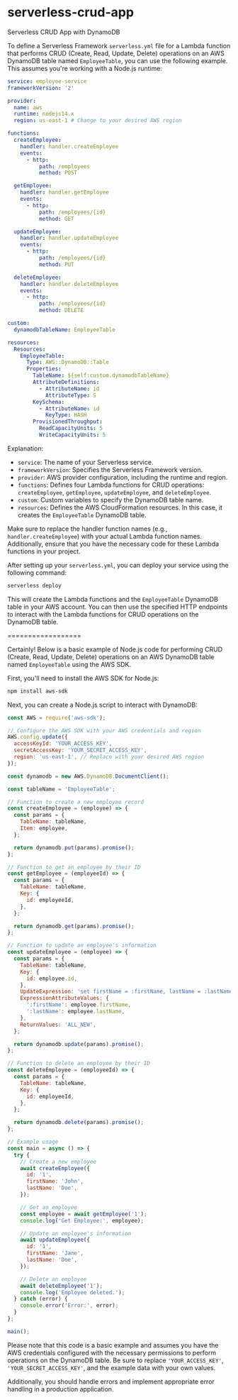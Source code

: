 # serverless-crud-app
Serverless CRUD App with DynamoDB


To define a Serverless Framework `serverless.yml` file for a Lambda function that performs CRUD (Create, Read, Update, Delete) operations on an AWS DynamoDB table named `EmployeeTable`, you can use the following example. This assumes you're working with a Node.js runtime:

```yaml
service: employee-service
frameworkVersion: '2'

provider:
  name: aws
  runtime: nodejs14.x
  region: us-east-1 # Change to your desired AWS region

functions:
  createEmployee:
    handler: handler.createEmployee
    events:
      - http:
          path: /employees
          method: POST

  getEmployee:
    handler: handler.getEmployee
    events:
      - http:
          path: /employees/{id}
          method: GET

  updateEmployee:
    handler: handler.updateEmployee
    events:
      - http:
          path: /employees/{id}
          method: PUT

  deleteEmployee:
    handler: handler.deleteEmployee
    events:
      - http:
          path: /employees/{id}
          method: DELETE

custom:
  dynamodbTableName: EmployeeTable

resources:
  Resources:
    EmployeeTable:
      Type: AWS::DynamoDB::Table
      Properties:
        TableName: ${self:custom.dynamodbTableName}
        AttributeDefinitions:
          - AttributeName: id
            AttributeType: S
        KeySchema:
          - AttributeName: id
            KeyType: HASH
        ProvisionedThroughput:
          ReadCapacityUnits: 5
          WriteCapacityUnits: 5
```

Explanation:

- `service`: The name of your Serverless service.
- `frameworkVersion`: Specifies the Serverless Framework version.
- `provider`: AWS provider configuration, including the runtime and region.
- `functions`: Defines four Lambda functions for CRUD operations: `createEmployee`, `getEmployee`, `updateEmployee`, and `deleteEmployee`.
- `custom`: Custom variables to specify the DynamoDB table name.
- `resources`: Defines the AWS CloudFormation resources. In this case, it creates the `EmployeeTable` DynamoDB table.

Make sure to replace the handler function names (e.g., `handler.createEmployee`) with your actual Lambda function names. Additionally, ensure that you have the necessary code for these Lambda functions in your project.

After setting up your `serverless.yml`, you can deploy your service using the following command:

```bash
serverless deploy
```

This will create the Lambda functions and the `EmployeeTable` DynamoDB table in your AWS account. You can then use the specified HTTP endpoints to interact with the Lambda functions for CRUD operations on the DynamoDB table.






==================

Certainly! Below is a basic example of Node.js code for performing CRUD (Create, Read, Update, Delete) operations on an AWS DynamoDB table named `EmployeeTable` using the AWS SDK.

First, you'll need to install the AWS SDK for Node.js:

```bash
npm install aws-sdk
```

Next, you can create a Node.js script to interact with DynamoDB:

```javascript
const AWS = require('aws-sdk');

// Configure the AWS SDK with your AWS credentials and region
AWS.config.update({
  accessKeyId: 'YOUR_ACCESS_KEY',
  secretAccessKey: 'YOUR_SECRET_ACCESS_KEY',
  region: 'us-east-1', // Replace with your desired AWS region
});

const dynamodb = new AWS.DynamoDB.DocumentClient();

const tableName = 'EmployeeTable';

// Function to create a new employee record
const createEmployee = (employee) => {
  const params = {
    TableName: tableName,
    Item: employee,
  };

  return dynamodb.put(params).promise();
};

// Function to get an employee by their ID
const getEmployee = (employeeId) => {
  const params = {
    TableName: tableName,
    Key: {
      id: employeeId,
    },
  };

  return dynamodb.get(params).promise();
};

// Function to update an employee's information
const updateEmployee = (employee) => {
  const params = {
    TableName: tableName,
    Key: {
      id: employee.id,
    },
    UpdateExpression: 'set firstName = :firstName, lastName = :lastName',
    ExpressionAttributeValues: {
      ':firstName': employee.firstName,
      ':lastName': employee.lastName,
    },
    ReturnValues: 'ALL_NEW',
  };

  return dynamodb.update(params).promise();
};

// Function to delete an employee by their ID
const deleteEmployee = (employeeId) => {
  const params = {
    TableName: tableName,
    Key: {
      id: employeeId,
    },
  };

  return dynamodb.delete(params).promise();
};

// Example usage
const main = async () => {
  try {
    // Create a new employee
    await createEmployee({
      id: '1',
      firstName: 'John',
      lastName: 'Doe',
    });

    // Get an employee
    const employee = await getEmployee('1');
    console.log('Get Employee:', employee);

    // Update an employee's information
    await updateEmployee({
      id: '1',
      firstName: 'Jane',
      lastName: 'Doe',
    });

    // Delete an employee
    await deleteEmployee('1');
    console.log('Employee deleted.');
  } catch (error) {
    console.error('Error:', error);
  }
};

main();
```

Please note that this code is a basic example and assumes you have the AWS credentials configured with the necessary permissions to perform operations on the DynamoDB table. Be sure to replace `'YOUR_ACCESS_KEY'`, `'YOUR_SECRET_ACCESS_KEY'`, and the example data with your own values.

Additionally, you should handle errors and implement appropriate error handling in a production application.
